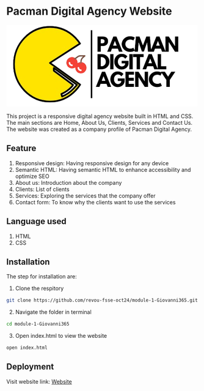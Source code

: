 # Pacman Digital Agency Website
![Logo](/Asset/Pacmann%20Digital%20Agency.png)

This project is a responsive digital agency website built in HTML and CSS. The main sections are Home, About Us, Clients, Services and Contact Us. The website was created as a company profile of Pacman Digital Agency.

## Feature
1. Responsive design: Having responsive design for any device
2. Semantic HTML: Having semantic HTML to enhance accessibility and optimize SEO
2. About us: Introduction about the company
3. Clients: List of clients
4. Services: Exploring the services that the company offer
5. Contact form: To know why the clients want to use the services

## Language used
1. HTML
2. CSS

## Installation
The step for installation are:
1. Clone the respitory
```bash
git clone https://github.com/revou-fsse-oct24/module-1-Giovanni365.git
```
2. Navigate the folder in terminal
```bash
cd module-1-Giovanni365
```
3. Open index.html to view the website
```bash
open index.html
```

## Deployment
Visit website link: [Website](https://revou-fsse-oct24.github.io/module-1-Giovanni365/)